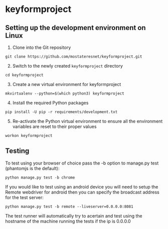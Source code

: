 # keyformproject
## Setting up the development environment on Linux
1. Clone into the Git repository

  ```shell
  git clone https://github.com/mostateresnet/keyformproject.git
  ```
2. Switch to the newly created `keyformproject` directory

  ```shell
  cd keyformproject
  ```
3. Create a new virtual environment for keyformproject

  ```shell
  mkvirtualenv --python=$(which python3) keyformproject
  ```
4. Install the required Python packages

  ```shell
  pip install -U pip -r requirements/development.txt
  ```
5. Re-activate the Python virtual environment to ensure all the environment variables are reset to their proper values

  ```shell
  workon keyformproject
  ```

## Testing
To test using your browser of choice pass the -b option to manage.py test (phantomjs is the default):
```shell
python manage.py test -b chrome
``` 

If you would like to test using an android device you will need to setup the Remote webdriver for android then you can specify the broadcast address for the test server:
```shell
python manage.py test -b remote --liveserver=0.0.0.0:8081
```
The test runner will automatically try to acertain and test using the hostname of the machine running the tests if the ip is 0.0.0.0
